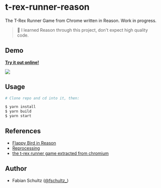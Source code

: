 # t-rex-runner-reason

The T-Rex Runner Game from Chrome written in Reason. Work in progress.

> 🚨 I learned Reason through this project, don't expect high quality code.

## Demo

**[Try it out online!](https://t-rex-runner-reason.netlify.com/)**

[![](.github/demo.gif)](https://t-rex-runner-reason.netlify.com/)

## Usage

```bash
# Clone repo and cd into it, then:

$ yarn install
$ yarn build
$ yarn start
```

## References

- [Flappy Bird in Reason](https://github.com/bsansouci/reprocessing-example/tree/livestream-flappybird)
- [Reprocessing](https://github.com/Schmavery/reprocessing)
- [the t-rex runner game extracted from chromium](https://github.com/wayou/t-rex-runner)

## Author

- Fabian Schultz ([@fschultz\_](https://twitter.com/fschultz_))
